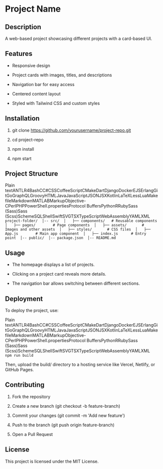 Project Name
============

Description
-----------

A web-based project showcasing different projects with a card-based UI.

Features
--------

*   Responsive design
    
*   Project cards with images, titles, and descriptions
    
*   Navigation bar for easy access
    
*   Centered content layout
    
*   Styled with Tailwind CSS and custom styles
    

Installation
------------

1.  git clone https://github.com/yourusername/project-repo.git
    
2.  cd project-repo
    
3.  npm install
    
4.  npm start
    

Project Structure
-----------------

Plain textANTLR4BashCC#CSSCoffeeScriptCMakeDartDjangoDockerEJSErlangGitGoGraphQLGroovyHTMLJavaJavaScriptJSONJSXKotlinLaTeXLessLuaMakefileMarkdownMATLABMarkupObjective-CPerlPHPPowerShell.propertiesProtocol BuffersPythonRRubySass (Sass)Sass (Scss)SchemeSQLShellSwiftSVGTSXTypeScriptWebAssemblyYAMLXML`   project-folder/  │-- src/  │   ├── components/   # Reusable components  │   ├── pages/        # Page components  │   ├── assets/       # Images and other assets  │   ├── styles/       # CSS files  │   ├── App.js        # Main app component  │   ├── index.js      # Entry point  │-- public/  │-- package.json  │-- README.md   `

Usage
-----

*   The homepage displays a list of projects.
    
*   Clicking on a project card reveals more details.
    
*   The navigation bar allows switching between different sections.
    

Deployment
----------

To deploy the project, use:

Plain textANTLR4BashCC#CSSCoffeeScriptCMakeDartDjangoDockerEJSErlangGitGoGraphQLGroovyHTMLJavaJavaScriptJSONJSXKotlinLaTeXLessLuaMakefileMarkdownMATLABMarkupObjective-CPerlPHPPowerShell.propertiesProtocol BuffersPythonRRubySass (Sass)Sass (Scss)SchemeSQLShellSwiftSVGTSXTypeScriptWebAssemblyYAMLXML`   npm run build   `

Then, upload the build/ directory to a hosting service like Vercel, Netlify, or GitHub Pages.

Contributing
------------

1.  Fork the repository
    
2.  Create a new branch (git checkout -b feature-branch)
    
3.  Commit your changes (git commit -m 'Add new feature')
    
4.  Push to the branch (git push origin feature-branch)
    
5.  Open a Pull Request
    

License
-------

This project is licensed under the MIT License.
